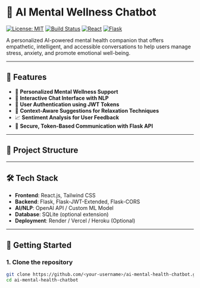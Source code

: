 # 🧠 AI Mental Wellness Chatbot

[![License: MIT](https://img.shields.io/badge/License-MIT-blue.svg)](LICENSE)
[![Build Status](https://img.shields.io/badge/build-passing-brightgreen)]()
[![React](https://img.shields.io/badge/Frontend-React-blue)]()
[![Flask](https://img.shields.io/badge/Backend-Flask-lightgrey)]()

A personalized AI-powered mental health companion that offers empathetic, intelligent, and accessible conversations to help users manage stress, anxiety, and promote emotional well-being.

---

## 🌟 Features

- 🧘 **Personalized Mental Wellness Support**
- 💬 **Interactive Chat Interface with NLP**
- 🔐 **User Authentication using JWT Tokens**
- 🎯 **Context-Aware Suggestions for Relaxation Techniques**
- 📈 **Sentiment Analysis for User Feedback**
- 🧾 **Secure, Token-Based Communication with Flask API**

---

## 📁 Project Structure


---

## 🛠️ Tech Stack

- **Frontend**: React.js, Tailwind CSS
- **Backend**: Flask, Flask-JWT-Extended, Flask-CORS
- **AI/NLP**: OpenAI API / Custom ML Model
- **Database**: SQLite (optional extension)
- **Deployment**: Render / Vercel / Heroku (Optional)

---

## 🚀 Getting Started

### 1. Clone the repository

```bash
git clone https://github.com/<your-username>/ai-mental-health-chatbot.git
cd ai-mental-health-chatbot
